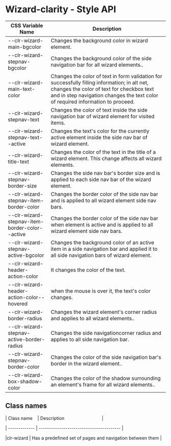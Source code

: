 # Wizard-clarity - Style API

| CSS Variable Name          | Description                                                        |
| -------------------------- | ------------------------------------------------------------------ |
|  --clr-wizard-main-bgcolor | Changes the background color in wizard element.
|  --clr-wizard-stepnav-bgcolor | Changes the background color of the side navigation bar for all wizard elements..
|  --clr-wizard-main-text-color | Changes the color of text in form validation for successfully filling information; in alt net, changes the color of text for checkbox text and in step navigation changes the text color of required information to proceed.
|   --clr-wizard-stepnav-text | Changes the color of text inside the side navigation bar of wizard element for visited items.
|  --clr-wizard-stepnav-text--active | Changes the text's color for the currently active element inside the side nav bar of wizard element.
|  --clr-wizard-title-text | Changes the color of the text in the title of a wizard element. This change affects all wizard elements.
|  --clr-wizard-stepnav-border-size | Changes the side nav bar's border size and is applied to each side nav bar of the wizard element.
|  --clr-wizard-stepnav-item-border-color | Changes the border color of the side nav bar and is applied to all wizard element side nav bars.
|  --clr-wizard-stepnav-item-border-color--active | Changes the border color of the side nav bar when element is active and is applied to all wizard element side nav bars.
|  --clr-wizard-stepnav-active-bgcolor | Changes the background color of an active item in a side navigation bar and applied it to all side navigation bars of wizard element.
|  --clr-wizard-header-action-color| It changes the color of the text.
| --clr-wizard-header-action-color--hovered | when the mouse is over it, the text's color changes.
| --clr-wizard-border-radius | Changes the wizard element's corner radius and applies to all wizard elements..
|--clr-wizard-stepnav-active-border-radius | Changes the side navigationcorner radius and applies to all side navigation bar.
|--clr-wizard-stepnav-border-color |Changes the color of the side navigation bar's border in the wizard element..
|--clr-wizard-box-shadow-color | Changes the color of the shadow surrounding an element's frame for all wizard elements..


## Class names




| Class name    | Description                              |

| ------------- | ---------------------------------------- |

|clr-wizard | Has a predefined set of pages and navigation between them |










